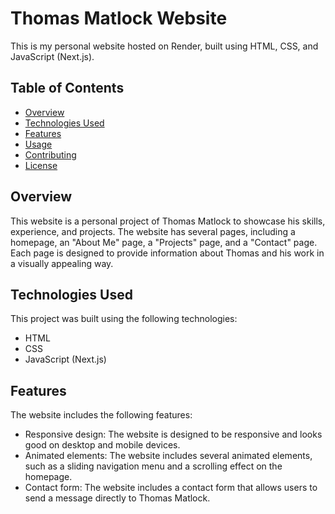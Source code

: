 # Thomas Matlock Website

This is my personal website hosted on Render, built using HTML, CSS, and JavaScript (Next.js).

## Table of Contents

- [Overview](#overview)
- [Technologies Used](#technologies-used)
- [Features](#features)
- [Usage](#usage)
- [Contributing](#contributing)
- [License](#license)

## Overview

This website is a personal project of Thomas Matlock to showcase his skills, experience, and projects. The website has several pages, including a homepage, an "About Me" page, a "Projects" page, and a "Contact" page. Each page is designed to provide information about Thomas and his work in a visually appealing way.

## Technologies Used

This project was built using the following technologies:

- HTML
- CSS
- JavaScript (Next.js)

## Features

The website includes the following features:

- Responsive design: The website is designed to be responsive and looks good on desktop and mobile devices.
- Animated elements: The website includes several animated elements, such as a sliding navigation menu and a scrolling effect on the homepage.
- Contact form: The website includes a contact form that allows users to send a message directly to Thomas Matlock.